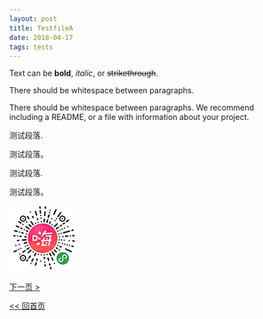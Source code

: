 ```yaml
---
layout: post
title: TestfileA
date: 2018-04-17
tags: tests
---
```


Text can be **bold**, _italic_, or ~~strikethrough~~.

There should be whitespace between paragraphs.

There should be whitespace between paragraphs. We recommend including a README, or a file with information about your project.

测试段落.

测试段落。

测试段落.

测试段落。

![小程序测试图片](/assets/img/miniapp.png)

[下一页 >](testfileb)

[<< 回首页](..)